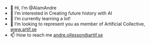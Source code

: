 - 👋 Hi, I’m @AIamAndre
- 👀 I’m interested in Creating future history with AI 
- 🌱 I’m currently learning a lot! 
- 💞️ I’m looking to represent you as member of Artificial Collective, www.artif.se
- 📫 How to reach me andre.ollesson@artif.se

<!---
AIamAndre/AIamAndre is a ✨ special ✨ repository because its `README.md` (this file) appears on your GitHub profile.
You can click the Preview link to take a look at your changes.
--->

